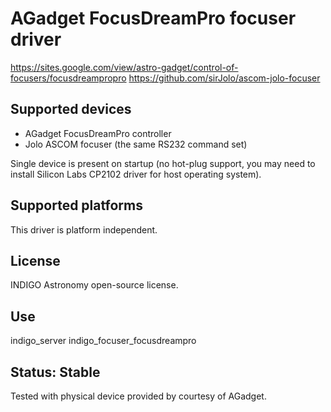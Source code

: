 # AGadget FocusDreamPro focuser driver

https://sites.google.com/view/astro-gadget/control-of-focusers/focusdreampropro
https://github.com/sirJolo/ascom-jolo-focuser

## Supported devices
* AGadget FocusDreamPro controller
* Jolo ASCOM focuser (the same RS232 command set)

Single device is present on startup (no hot-plug support, you may need to install Silicon Labs CP2102 driver for host operating system).

## Supported platforms

This driver is platform independent.

## License

INDIGO Astronomy open-source license.

## Use

indigo_server indigo_focuser_focusdreampro

## Status: Stable

Tested with physical device provided by courtesy of AGadget.
